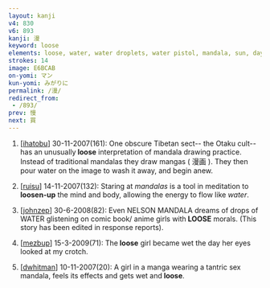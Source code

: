 ```yaml
---
layout: kanji
v4: 830
v6: 893
kanji: 漫
keyword: loose
elements: loose, water, water droplets, water pistol, mandala, sun, day, eye, cross-eyed, net, crotch
strokes: 14
image: E6BCAB
on-yomi: マン
kun-yomi: みがりに
permalink: /漫/
redirect_from:
 - /893/
prev: 慢
next: 買
---
```


1) [<a href="http://kanji.koohii.com/profile/ihatobu">ihatobu</a>] 30-11-2007(161): One obscure Tibetan sect-- the Otaku cult-- has an unusually<strong> loose</strong> interpretation of mandala drawing practice. Instead of traditional mandalas they draw mangas ( 漫画 ). They then pour water on the image to wash it away, and begin anew.

2) [<a href="http://kanji.koohii.com/profile/ruisu">ruisu</a>] 14-11-2007(132): Staring at <em>mandalas</em> is a tool in meditation to <strong>loosen-up</strong> the mind and body, allowing the energy to flow like <em>water</em>.

3) [<a href="http://kanji.koohii.com/profile/johnzep">johnzep</a>] 30-6-2008(82): Even NELSON MANDALA dreams of drops of WATER glistening on comic book/ anime girls with<strong> LOOSE</strong> morals. (This story has been edited in response reports).

4) [<a href="http://kanji.koohii.com/profile/mezbup">mezbup</a>] 15-3-2009(71): The<strong> loose</strong> girl became wet the day her eyes looked at my crotch.

5) [<a href="http://kanji.koohii.com/profile/dwhitman">dwhitman</a>] 10-11-2007(20): A girl in a manga wearing a tantric sex mandala, feels its effects and gets wet and<strong> loose</strong>.

